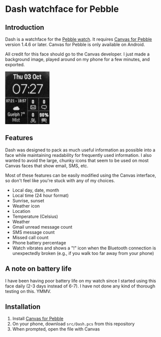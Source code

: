 # Dash watchface for Pebble #

## Introduction ##

Dash is a watchface for the [Pebble watch](https://getpebble.com/). It
requires
[Canvas for Pebble](https://play.google.com/store/apps/details?id=com.pennas.pebblecanvas)
version 1.4.6 or later. Canvas for Pebble is only available on Android.

All credit for this face should go to the Canvas developer. I just made a
background image, played around on my phone for a few minutes, and exported.

![Dash screenshot](https://github.com/ccharles/pebble-canvas-dash/raw/master/screenshot.png)

## Features ##

Dash was designed to pack as much useful information as possible into a face
while maintaining readability for frequently used information. I also wanted
to avoid the large, chunky icons that seem to be used on most Canvas faces
that show email, SMS, etc.

Most of these features can be easily modified using the Canvas interface, so
don't feel like you're stuck with any of my choices.

* Local day, date, month
* Local time (24 hour format)
* Sunrise, sunset
* Weather icon
* Location
* Temperature (Celsius)
* Weather
* Gmail unread message count
* SMS message count
* Missed call count
* Phone battery percentage
* Watch vibrates and shows a "!" icon when the Bluetooth connection is
  unexpectedly broken (e.g., if you walk too far away from your phone)

## A note on battery life ##

I have been having poor battery life on my watch since I started using this
face daily (2-3 days instead of 6-7). I have not done any kind of thorough
testing on this. YMMV.

## Installation ##

1. Install
   [Canvas for Pebble](https://play.google.com/store/apps/details?id=com.pennas.pebblecanvas)
1. On your phone, download `src/Dash.pcs` from this repository
1. When prompted, open the file with Canvas
